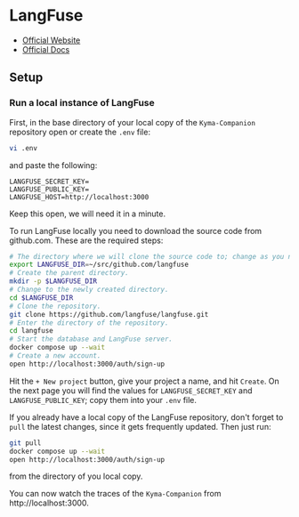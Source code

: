 # LangFuse
- [Official Website](https://langfuse.com/)
- [Official Docs](https://langfuse.com/docs)

## Setup
### Run a local instance of LangFuse
First, in the base directory of your local copy of the `Kyma-Companion` repository open or create the `.env` file:
```bash
vi .env
```
and paste the following:
```
LANGFUSE_SECRET_KEY=
LANGFUSE_PUBLIC_KEY=
LANGFUSE_HOST=http://localhost:3000
```
Keep this open, we will need it in a minute.

To run LangFuse locally you need to download the source code from github.com. These are the required steps:
```bash
# The directory where we will clone the source code to; change as you need.
export LANGFUSE_DIR=~/src/github.com/langfuse
# Create the parent directory.
mkdir -p $LANGFUSE_DIR
# Change to the newly created directory.
cd $LANGFUSE_DIR
# Clone the repository.
git clone https://github.com/langfuse/langfuse.git
# Enter the directory of the repository.
cd langfuse
# Start the database and LangFuse server.
docker compose up --wait
# Create a new account.
open http://localhost:3000/auth/sign-up
```
Hit the `+ New project` button, give your project a name, and hit `Create`. On the next page you will find the values for `LANGFUSE_SECRET_KEY` and `LANGFUSE_PUBLIC_KEY`; copy them into your `.env` file.

If you already have a local copy of the LangFuse repository, don't forget to `pull` the latest changes, since it gets frequently updated. Then just run:
```bash
git pull
docker compose up --wait
open http://localhost:3000/auth/sign-up
```
from the directory of you local copy.

You can now watch the traces of the `Kyma-Companion` from http://localhost:3000.


